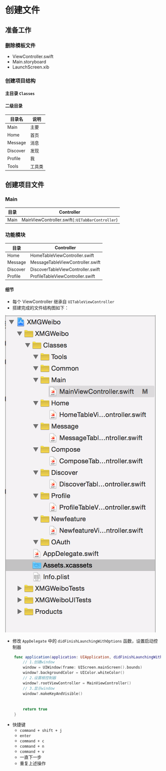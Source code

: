 # 创建文件

## 准备工作

### 删除模板文件

* ViewController.swift
* Main.storyboard
* LaunchScreen.xib

### 创建项目结构

#### 主目录 `Classes`

#### 二级目录

| 目录名 | 说明 |
| -- | -- |
| Main | 主要 |
| Home | 首页 |
| Message | 消息 |
| Discover | 发现 |
| Profile | 我 |
| Tools | 工具类 |

## 创建项目文件

### Main

| 目录 | Controller |
| -- | -- |
| Main | MainViewController.swift(`:UITabBarController`) |

### 功能模块

| 目录 | Controller |
| -- | -- |
| Home | HomeTableViewController.swift |
| Message | MessageTableViewController.swift |
| Discover | DiscoverTableViewController.swift |
| Profile | ProfileTableViewController.swift |

#### 细节

* 每个 ViewController 继承自 `UITableViewController`
* 搭建完成的文件结构图如下：

![](./images/CreateProject/功能模块文件结构.png)

* 修改 `AppDelegate` 中的 `didFinishLaunchingWithOptions` 函数，设置启动控制器

```swift
    func application(application: UIApplication, didFinishLaunchingWithOptions launchOptions: [NSObject: AnyObject]?) -> Bool {
        // 1.创建window
        window = UIWindow(frame: UIScreen.mainScreen().bounds)
        window?.backgroundColor = UIColor.whiteColor()
        // 2.设置根控制器
        window?.rootViewController = MainViewController()
        // 3.显示window
        window?.makeKeyAndVisible()


        return true
    }
```

* 快捷键
    * ``` command + shift + j ```
    * ``` enter ```
    * ``` command + c ```
    * ``` command + n ```
    * ``` command + v ```
    * 一直下一步
    * 重复上述操作
